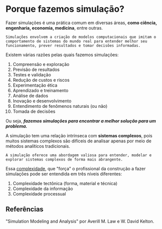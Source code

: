 # Porque fazemos simulação?

 Fazer simulações é uma prática comum em diversas áreas, **como ciência, engenharia, economia, medicina**, entre outras. 
 ```
 Simulações envolvem a criação de modelos computacionais que imitam o comportamento de sistemas do mundo real para entender melhor seu funcionamento, prever resultados e tomar decisões informadas. 
 ```
 
 Existem várias razões pelas quais fazemos simulações:
 1. Compreensão e exploração
 2. Previsão de resultados
 3. Testes e validação
 4. Redução de custos e riscos
 5. Experimentação ética
 6. Aprendizado e treinamento
 7. Análise de dados
 8. Inovação e desenvolvimento
 9. Entendimento de fenômenos naturais (ou não)
 10. Tomada de decisões



Ou seja, **_fazemos simulações para encontrar a melhor solução para um problema._**


A simulação tem uma relação intrínseca com **sistemas complexos**, pois muitos sistemas complexos são difíceis de analisar apenas por meio de métodos analíticos tradicionais. 

 ```
A simulação oferece uma abordagem valiosa para entender, modelar e explorar sistemas complexos de forma mais abrangente.
 ```

Essa [complexidade](Aulas/aula0-complexidade.md), que "força" o profissional da construção a fazer simulações pode ser entendida em três níveis diferentes:
1. Complexidade tectônica (forma, material e técnica)
2. Complexidade da informação
3. Complexidade processual













## Referências
"Simulation Modeling and Analysis" por Averill M. Law e W. David Kelton.


